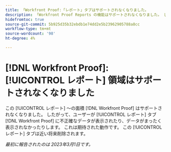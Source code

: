 ```yaml
---
title: 「Workfront Proof:「レポート」タブはサポートされなくなりました。
description: 「Workfront Proof Reports の機能はサポートされなくなりました。 したがって、Workfrontの配達確認の「レポート」タブを表示しているユーザーには、不正確なデータが表示されたり、データがまったく表示されなかったりします。 これは期待された動作です。 「レポート」タブは、近い将来に削除されます。」
hidefromtoc: true
source-git-commit: 5b925d35b32ebdb1e74dd2e5b23962905788a8cc
workflow-type: tm+mt
source-wordcount: '98'
ht-degree: 4%

---
```



# [!DNL Workfront Proof]: [!UICONTROL レポート] 領域はサポートされなくなりました

この [!UICONTROL レポート] ～の面積 [!DNL Workfront Proof] はサポートされなくなりました。 したがって、ユーザーが [!UICONTROL レポート] タブ [!DNL Workfront Proof] に不正確なデータが表示されたり、データがまったく表示されなかったりします。 これは期待された動作です。 この [!UICONTROL レポート] タブは近い将来削除されます。

_最初に報告されたのは 2023年3月1日です。_

